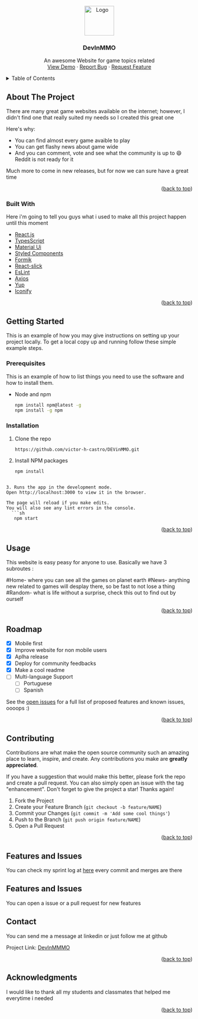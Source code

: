 <!-- PROJECT LOGO -->
<br />
<div align="center">
  <a href="https://github.com/othneildrew/Best-README-Template">
    <img src="https://img.icons8.com/ios/452/joy-con.png" alt="Logo" width="80" height="80">
  </a>

  <h3 align="center">DevInMMO</h3>

  <p align="center">
    An awesome Website for game topics related
    <br />
    <a href="https://devinmmo-release.netlify.app/">View Demo</a>
    ·
    <a href="https://github.com/victor-h-castro/DEVinMMO/issues">Report Bug</a>
    ·
    <a href="https://github.com/victor-h-castro/DEVinMMO/pulls">Request Feature</a>
  </p>
</div>



<!-- TABLE OF CONTENTS -->
<details>
  <summary>Table of Contents</summary>
  <ol>
    <li>
      <a href="#about-the-project">About The Project</a>
      <ul>
        <li><a href="#built-with">Built With</a></li>
      </ul>
    </li>
    <li>
      <a href="#getting-started">Getting Started</a>
      <ul>
        <li><a href="#prerequisites">Prerequisites</a></li>
        <li><a href="#installation">Installation</a></li>
      </ul>
    </li>
    <li><a href="#usage">Usage</a></li>
    <li><a href="#roadmap">Roadmap</a></li>
    <li><a href="#contributing">Contributing</a></li>
    <li><a href="#contact">Contact</a></li>
    <li><a href="#acknowledgments">Acknowledgments</a></li>
  </ol>
</details>



<!-- ABOUT THE PROJECT -->
## About The Project


There are many great game websites available on the internet; however, I didn't find one that really suited my needs so I created this great one

Here's why:
* You can find almost every game avaible to play 
* You can get flashy news about game wide
* And you can comment, vote and see what the community is up to :smile: Reddit is not ready for it

Much more to come in new releases, but for now we can sure have a great time


<p align="right">(<a href="#top">back to top</a>)</p>



### Built With

Here i'm going to tell you guys what i used to make all this project happen until this moment

* [React.js](https://reactjs.org/)
* [TypesScript](https://www.typescriptlang.org/)
* [Material Ui](https://mui.com/pt/)
* [Styled Components](https://styled-components.com/)
* [Formik](https://formik.org/docs/overview)
* [React-slick](https://getbootstrap.com)
* [EsLint](https://eslint.org/)
* [Axios](https://axios-http.com/docs/intro)
* [Yup](https://github.com/jquense/yup)
* [Iconify](https://iconify.design/)
<p align="right">(<a href="#top">back to top</a>)</p>



<!-- GETTING STARTED -->
## Getting Started

This is an example of how you may give instructions on setting up your project locally.
To get a local copy up and running follow these simple example steps.

### Prerequisites

This is an example of how to list things you need to use the software and how to install them.
* Node and npm
  ```sh
  npm install npm@latest -g
  npm install -g npm
  ```

### Installation

1. Clone the repo
   ```sh
   https://github.com/victor-h-castro/DEVinMMO.git
   ```
2. Install NPM packages
   ```sh
   npm install 
   ```
```### Starting your aplicaiton

3. Runs the app in the development mode.
Open http://localhost:3000 to view it in the browser.

The page will reload if you make edits.
You will also see any lint errors in the console.
  ```sh
   npm start
   ```

<p align="right">(<a href="#top">back to top</a>)</p>



<!-- USAGE EXAMPLES -->
## Usage

This website is easy peasy for anyone to use.
Basically we have 3 subroutes :

#Home- where you can see all the games on planet earth
#News- anything new related to games will desplay there, so be fast to not lose a thing
#Random- what is life without a surprise, check this out to find out by ourself

<p align="right">(<a href="#top">back to top</a>)</p>



<!-- ROADMAP -->
## Roadmap
- [x] Mobile first
- [x] Improve website for non mobile users
- [x] Aplha release
- [x] Deploy for community feedbacks
- [x] Make a cool readme
- [ ] Multi-language Support
    - [ ] Portuguese
    - [ ] Spanish

See the [open issues](https://github.com/victor-h-castro/DEVinMMO/issues) for a full list of proposed features and known issues, oooops :)

<p align="right">(<a href="#top">back to top</a>)</p>



<!-- CONTRIBUTING -->
## Contributing

Contributions are what make the open source community such an amazing place to learn, inspire, and create. Any contributions you make are **greatly appreciated**.

If you have a suggestion that would make this better, please fork the repo and create a pull request. You can also simply open an issue with the tag "enhancement".
Don't forget to give the project a star! Thanks again!

1. Fork the Project
2. Create your Feature Branch (`git checkout -b feature/NAME`)
3. Commit your Changes (`git commit -m 'Add some cool things'`)
4. Push to the Branch (`git push origin feature/NAME`)
5. Open a Pull Request

<p align="right">(<a href="#top">back to top</a>)</p>

## Features and Issues
You can check my sprint log at [here](https://github.com/victor-h-castro/DEVinMMO/projects/1)
every commit and merges are there

## Features and Issues
You can open a issue or a pull request for new features




<!-- CONTACT -->
## Contact

You can send me a message at linkedin or just follow me at github

Project Link: [DevInMMMO](https://github.com/victor-h-castro/DEVinMMO)

<p align="right">(<a href="#top">back to top</a>)</p>



<!-- ACKNOWLEDGMENTS -->
## Acknowledgments

I would like to thank all my students and classmates that helped me everytime i needed


<p align="right">(<a href="#top">back to top</a>)</p>

